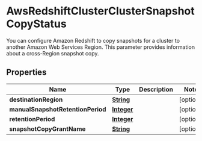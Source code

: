 

# AwsRedshiftClusterClusterSnapshotCopyStatus

You can configure Amazon Redshift to copy snapshots for a cluster to another Amazon Web Services Region. This parameter provides information about a cross-Region snapshot copy.

## Properties

| Name | Type | Description | Notes |
|------------ | ------------- | ------------- | -------------|
|**destinationRegion** | [**String**](String.md) |  |  [optional] |
|**manualSnapshotRetentionPeriod** | [**Integer**](Integer.md) |  |  [optional] |
|**retentionPeriod** | [**Integer**](Integer.md) |  |  [optional] |
|**snapshotCopyGrantName** | [**String**](String.md) |  |  [optional] |




